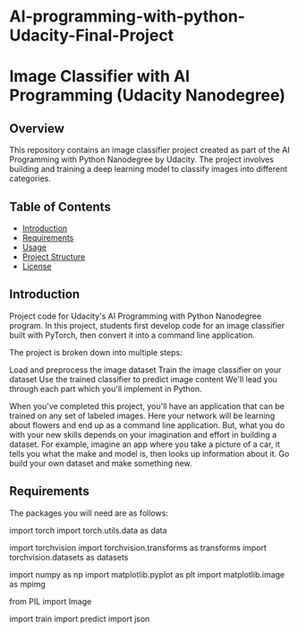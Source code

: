 # AI-programming-with-python-Udacity-Final-Project

# Image Classifier with AI Programming (Udacity Nanodegree)

## Overview

This repository contains an image classifier project created as part of the AI Programming with Python Nanodegree by Udacity. The project involves building and training a deep learning model to classify images into different categories.

## Table of Contents

- [Introduction](#introduction)
- [Requirements](#requirements)
- [Usage](#usage)
- [Project Structure](#project-structure)
- [License](#license)

## Introduction

Project code for Udacity's AI Programming with Python Nanodegree program. In this project, students first develop code for an image classifier built with PyTorch, then convert it into a command line application.

The project is broken down into multiple steps:

Load and preprocess the image dataset
Train the image classifier on your dataset
Use the trained classifier to predict image content
We'll lead you through each part which you'll implement in Python.

When you've completed this project, you'll have an application that can be trained on any set of labeled images. Here your network will be learning about flowers and end up as a command line application. But, what you do with your new skills depends on your imagination and effort in building a dataset. For example, imagine an app where you take a picture of a car, it tells you what the make and model is, then looks up information about it. Go build your own dataset and make something new.

## Requirements

The packages you will need are as follows:

import torch
import torch.utils.data as data

import torchvision
import torchvision.transforms as transforms
import torchvision.datasets as datasets

import numpy as np
import matplotlib.pyplot as plt
import matplotlib.image as mpimg

from PIL import Image

import train
import predict
import json


